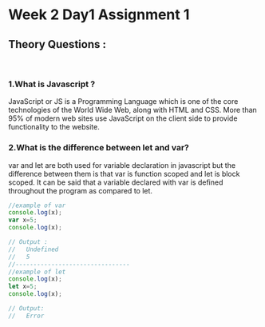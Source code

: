 # Week 2 Day1 Assignment 1 
## Theory Questions :
<br>

### **1.What is Javascript ?**

JavaScript or JS is a Programming Language which is one of the core technologies of the World Wide Web, along with HTML and CSS. More than 95% of modern web sites use JavaScript on the client side to provide functionality to the website.

### **2.What is the difference between let and var?**
var and let are both used for variable declaration in javascript but the difference between them is that var is function scoped and let is block scoped. It can be said that a variable declared with var is defined throughout the program as compared to let.
```javascript
//example of var
console.log(x);
var x=5;
console.log(x); 

// Output :
//   Undefined
//   5
//--------------------------------
//example of let
console.log(x);
let x=5;
console.log(x);

// Output:
//   Error
